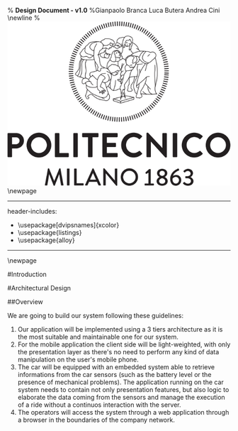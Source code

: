 % **Design Document - v1.0**
%Gianpaolo Branca
 Luca Butera
 Andrea Cini \newline
%![](polimi.png)\newpage

---
header-includes:
  - \usepackage[dvipsnames]{xcolor}
  - \usepackage{listings}
  - \usepackage{alloy}
---

\newpage

#Introduction

#Architectural Design

##Overview

We are going to build our system following these guidelines:

1. Our application will be implemented using a 3 tiers architecture as it is the most suitable and maintainable one for our system.
2. For the mobile application the client side will be light-weighted, with only the presentation layer as there's no need to perform any kind of data manipulation on the user's mobile phone.
3. The car will be equipped with an embedded system able to retrieve informations from the car sensors (such as the battery level or the presence of mechanical problems). The application running on the car system needs to contain not only presentation features, but also logic to elaborate the data coming from the sensors and manage the execution of a ride without a continuos interaction with the server.
4. The operators will access the system through a web application through a browser in the boundaries of the company network.
